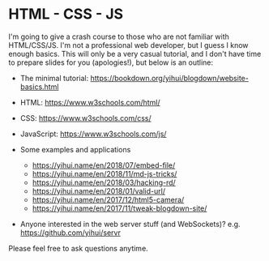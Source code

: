 # HTML - CSS - JS

I'm going to give a crash course to those who are not familiar with HTML/CSS/JS. I'm not a professional web developer, but I guess I know enough basics. This will only be a very casual tutorial, and I don't have time to prepare slides for you (apologies!), but below is an outline:

- The minimal tutorial: <https://bookdown.org/yihui/blogdown/website-basics.html>
- HTML: https://www.w3schools.com/html/
- CSS: https://www.w3schools.com/css/
- JavaScript: https://www.w3schools.com/js/
- Some examples and applications
    - https://yihui.name/en/2018/07/embed-file/
    - https://yihui.name/en/2018/11/md-js-tricks/
    - https://yihui.name/en/2018/03/hacking-rd/
    - https://yihui.name/en/2018/01/valid-url/
    - https://yihui.name/en/2017/12/html5-camera/
    - https://yihui.name/en/2017/11/tweak-blogdown-site/

- Anyone interested in the web server stuff (and WebSockets)? e.g. https://github.com/yihui/servr

Please feel free to ask questions anytime.
